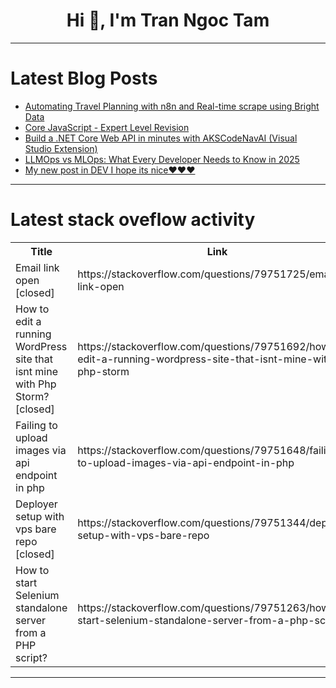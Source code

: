 <h1 align="center">Hi 👋, I'm Tran Ngoc Tam</h1>

---

# Latest Blog Posts 
<!-- BLOG-POST-LIST:START -->
- [Automating Travel Planning with n8n and Real-time scrape using Bright Data](https://dev.to/masud_ali_cc66779de0c2b2/automating-travel-planning-with-n8n-and-real-time-scrape-using-bright-data-2ao4)
- [Core JavaScript - Expert Level Revision](https://dev.to/anmshpndy/core-javascript-expert-level-revision-42a2)
- [Build a .NET Core Web API in minutes with AKSCodeNavAI &lpar;Visual Studio Extension&rpar;](https://dev.to/anup_kumar_51d4c4360384d4/build-a-net-core-web-api-in-minutes-with-akscodenavai-visual-studio-extension-3gok)
- [LLMOps vs MLOps: What Every Developer Needs to Know in 2025](https://dev.to/gangatharan_gurusamy_22fb/llmops-vs-mlops-what-every-developer-needs-to-know-in-2025-24k4)
- [My new post in DEV I hope its nice❤️❤️❤️](https://dev.to/mwaibindiete/my-new-post-in-dev-i-hope-its-nice-b84)
<!-- BLOG-POST-LIST:END -->

---

# Latest stack oveflow activity
<table>
  <tr><th>Title</th><th>Link</th></tr>
  <!-- STACKOVERFLOW:START --><tr><td>Email link open [closed]</td><td>https://stackoverflow.com/questions/79751725/email-link-open</td></tr><tr><td>How to edit a running WordPress site that isnt mine with Php Storm? [closed]</td><td>https://stackoverflow.com/questions/79751692/how-to-edit-a-running-wordpress-site-that-isnt-mine-with-php-storm</td></tr><tr><td>Failing to upload images via api endpoint in php</td><td>https://stackoverflow.com/questions/79751648/failing-to-upload-images-via-api-endpoint-in-php</td></tr><tr><td>Deployer setup with vps bare repo [closed]</td><td>https://stackoverflow.com/questions/79751344/deployer-setup-with-vps-bare-repo</td></tr><tr><td>How to start Selenium standalone server from a PHP script?</td><td>https://stackoverflow.com/questions/79751263/how-to-start-selenium-standalone-server-from-a-php-script</td></tr><!-- STACKOVERFLOW:END -->
</table>

---


